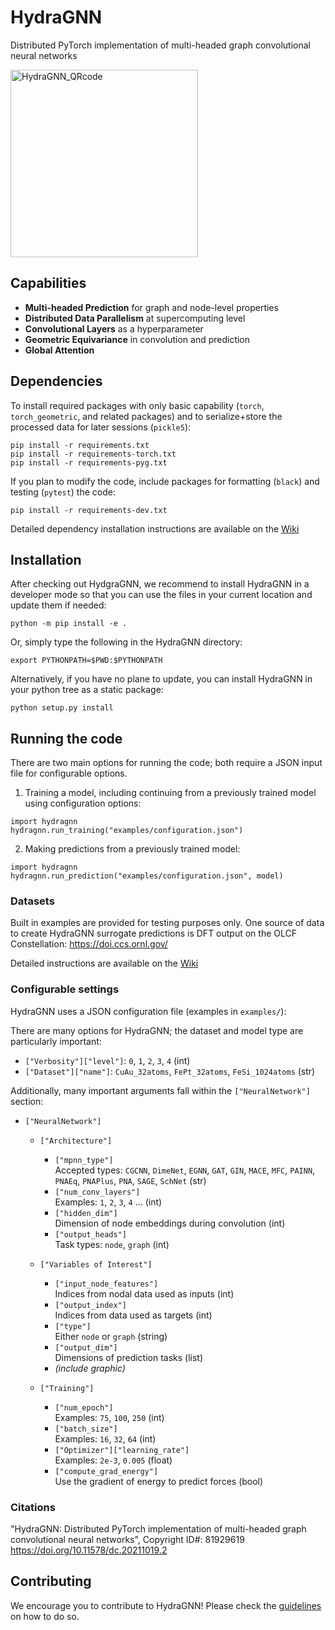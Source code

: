 # HydraGNN

Distributed PyTorch implementation of multi-headed graph convolutional neural networks

<img src="https://github.com/ORNL/HydraGNN/assets/2488656/a6d5369b-2a70-4eee-aa39-b2cf8dedf262" alt="HydraGNN_QRcode" width="300" />


## Capabilities

- **Multi-headed Prediction** for graph and node-level properties  
- **Distributed Data Parallelism** at supercomputing level
- **Convolutional Layers** as a hyperparameter  
- **Geometric Equivariance** in convolution and prediction  
- **Global Attention**


## Dependencies

To install required packages with only basic capability (`torch`,
`torch_geometric`, and related packages)
and to serialize+store the processed data for later sessions (`pickle5`):
```
pip install -r requirements.txt
pip install -r requirements-torch.txt
pip install -r requirements-pyg.txt
```

If you plan to modify the code, include packages for formatting (`black`) and
testing (`pytest`) the code:
```
pip install -r requirements-dev.txt
```

Detailed dependency installation instructions are available on the
[Wiki](https://github.com/ORNL/HydraGNN/wiki/Install)


## Installation

After checking out HydgraGNN, we recommend to install HydraGNN in a
developer mode so that you can use the files in your current location
and update them if needed:
```
python -m pip install -e .
```

Or, simply type the following in the HydraGNN directory:
```
export PYTHONPATH=$PWD:$PYTHONPATH
```

Alternatively, if you have no plane to update, you can install
HydraGNN in your python tree as a static package:
```
python setup.py install
```


## Running the code

There are two main options for running the code; both require a JSON input file
for configurable options.
1. Training a model, including continuing from a previously trained model using
configuration options:
```
import hydragnn
hydragnn.run_training("examples/configuration.json")
```
2. Making predictions from a previously trained model:
```
import hydragnn
hydragnn.run_prediction("examples/configuration.json", model)
```

### Datasets

Built in examples are provided for testing purposes only. One source of data to
create HydraGNN surrogate predictions is DFT output on the OLCF Constellation:
https://doi.ccs.ornl.gov/

Detailed instructions are available on the
[Wiki](https://github.com/ORNL/HydraGNN/wiki/Datasets)

### Configurable settings

HydraGNN uses a JSON configuration file (examples in `examples/`):

There are many options for HydraGNN; the dataset and model type are particularly
important:
 - `["Verbosity"]["level"]`: `0`, `1`, `2`, `3`, `4` (int)
 - `["Dataset"]["name"]`: `CuAu_32atoms`, `FePt_32atoms`, `FeSi_1024atoms` (str)

Additionally, many important arguments fall within the `["NeuralNetwork"]` section:

- `["NeuralNetwork"]`
  - `["Architecture"]`
    - `["mpnn_type"]`  
      Accepted types: `CGCNN`, `DimeNet`, `EGNN`, `GAT`, `GIN`, `MACE`, `MFC`, `PAINN`, `PNAEq`, `PNAPlus`, `PNA`, `SAGE`, `SchNet` (str)
    - `["num_conv_layers"]`  
      Examples: `1`, `2`, `3`, `4` ... (int)
    - `["hidden_dim"]`  
      Dimension of node embeddings during convolution (int)
    - `["output_heads"]`  
      Task types: `node`, `graph` (int)

  - `["Variables of Interest"]`
    - `["input_node_features"]`  
      Indices from nodal data used as inputs (int)
    - `["output_index"]`  
      Indices from data used as targets (int)
    - `["type"]`  
      Either `node` or `graph` (string)
    - `["output_dim"]`  
      Dimensions of prediction tasks (list)
    - *(include graphic)*

  - `["Training"]`
    - `["num_epoch"]`  
      Examples: `75`, `100`, `250` (int)
    - `["batch_size"]`  
      Examples: `16`, `32`, `64` (int)
    - `["Optimizer"]["learning_rate"]`  
      Examples: `2e-3`, `0.005` (float)
    - `["compute_grad_energy"]`  
      Use the gradient of energy to predict forces (bool)


### Citations
"HydraGNN: Distributed PyTorch implementation of multi-headed graph convolutional neural networks", Copyright ID#: 81929619
https://doi.org/10.11578/dc.20211019.2

## Contributing

We encourage you to contribute to HydraGNN! Please check the
[guidelines](CONTRIBUTING.md) on how to do so.
